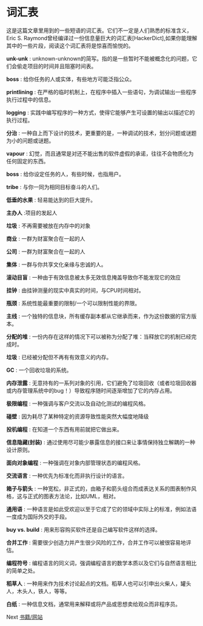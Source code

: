 # 词汇表

这是这篇文章里用到的一些短语的词汇表。它们不一定是人们熟悉的标准含义，Eric S. Raymond曾经编译过一份信息量巨大的词汇表[HackerDict],如果你能理解其中的一些片段，阅读这个词汇表将是惊喜而愉悦的。

**unk-unk**
: unknown-unknown的简写。指的是一些暂时不能被概念化的问题，它们会偷走项目的时间并且阻塞时间表。

**boss**
: 给你任务的人或实体，有些地方可能泛指公众。

**printlining**
: 在严格的临时机制上，在程序中插入一些语句，为调试输出一些程序执行过程中的信息。

**logging**
: 实践中编写程序的一种方式，使得它能够产生可设置的输出以描述它的执行过程。

**分治**
: 一种自上而下设计的技术，更重要的是，一种调试的技术，划分问题或谜题为小的问题或谜题。

**vapour**
: 幻觉，而且通常是对还不能出售的软件虚假的承诺，往往不会物质化为任何固定的东西。

**boss**
: 给你设定任务的人，有些时候，也指用户。

**tribe**
: 与你一同为相同目标奋斗的人们。

**低垂的水果**
: 轻易能达到的巨大提升。

**主办人**
:项目的发起人

**垃圾**
: 不再需要被放在内存中的对象

**商业**
: 一群为财富聚合在一起的人

**公司**
: 一群为财富聚合在一起的人

**集体**
: 一群与你共享文化亲缘与忠诚的人。

**滚动目盲**
: 一种由于有效信息被太多无效信息掩盖导致你不能发现它的效应

**挂钟**
: 由挂钟测量的现实中真实的时间，与CPU时间相对。

**瓶颈**
: 系统性能最重要的限制/一个可以限制性能的界限。

**主线**
: 一个独特的信息块，所有缓存副本都从它继承而来，作为这份数据的官方版本。

**分配的堆**
: 一份内存在这样的情况下可以被称为分配了堆：当释放它的机制已经完成时。

**垃圾**
: 已经被分配但不再有有效意义的内存。

**GC**
: 一个回收垃圾的系统。

**内存泄露**
: 无意持有的一系列对象的引用，它们避免了垃圾回收（或者垃圾回收器或内存管理系统中的bug！）导致程序随时间逐渐增加了它的内存占用。

**极限编程**
: 一种强调与客户交流以及自动化测试的编程风格。

**碰壁**
: 因为耗尽了某种特定的资源导致性能突然大幅度地降级

**投机编程**
: 在知道一个东西有用前就把它做出来。

**信息隐藏(封装)**
: 通过使用尽可能少暴露信息的接口来让事情保持独立解耦的一种设计原则。

**面向对象编程**
: 一种强调在对象内部管理状态的编程风格。

**交流语言**
: 一种优先为标准化而非执行设计的语言。

**箱子与箭头**
: 一种宽松，非正式的，由箱子和箭头组合而成表达关系的图表制作风格，这与正式的图表方法论，比如UML，相对。

**通用语**
: 一种语言是如此受欢迎以至于它成了它的领域中实际上的标准，例如法语一度成为国际外交的手段。

**buy vs. build**
: 用来形容购买软件还是自己编写软件这样的选择。

**合并工作**
: 需要很少创造力并产生很少风险的工作，合并工作可以被很容易地评估。

**编程符号**
: 编程语言的同义词，强调编程语言的数学本质以及它们与自然语言相比的简单之处。

**稻草人**
: 一种用来作为技术讨论起点的文档。稻草人也可以引申出火柴人，罐头人，木头人，铁人，等等。

**白纸**
: 一种信息文档，通常用来解释或将产品或思想卖给观众而非程序员。

Next [书籍/网站](5-Bibliography.md)
